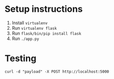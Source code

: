 Setup instructions
==================
1. Install `virtualenv`
2. Run `virtualenv flask`
3. Run `flask/bin/pip install flask`
4. Run `./app.py`


Testing
==================
`curl -d "payload" -X POST http://localhost:5000`
